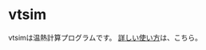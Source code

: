 # vtsim
vtsimは温熱計算プログラムです。 
[詳しい使い方](https://github.com/iguchi-lab/vtsim/blob/main/text.md "text")は、こちら。
